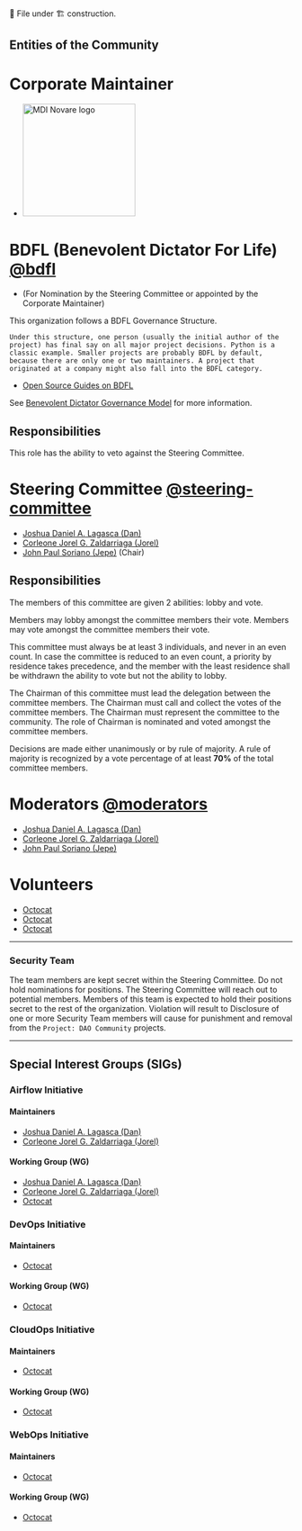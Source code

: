 📄 File under 🏗 construction.

## Entities of the Community

# Corporate Maintainer

- [<img src="https://github.com/DAO-Community/Brand-Assets/blob/79d830a22a345625db08b2ed0274261ce6da6f1f/One%20MDI%20Novare%20Logos/MDINovarelogo_new_fc.png" alt="MDI Novare logo" width="200" />](https://mdi.net.ph)

# BDFL (Benevolent Dictator For Life) [@bdfl](https://github.com/orgs/DAO-Community/teams/bdfl)

- (For Nomination by the Steering Committee or appointed by the Corporate Maintainer)

This organization follows a BDFL Governance Structure.

`Under this structure, one person (usually the initial author of the project) has final say on all major project decisions. Python is a classic example. Smaller projects are probably BDFL by default, because there are only one or two maintainers. A project that originated at a company might also fall into the BDFL category.`
- [Open Source Guides on BDFL](https://opensource.guide/leadership-and-governance/#what-are-some-of-the-common-governance-structures-for-open-source-projects)

See [Benevolent Dictator Governance Model](http://oss-watch.ac.uk/resources/benevolentdictatorgovernancemodel) for more information.

## Responsibilities

This role has the ability to veto against the Steering Committee.

# Steering Committee [@steering-committee](https://github.com/orgs/DAO-Community/teams/steering-committee)

- [Joshua Daniel A. Lagasca (Dan)](https://github.com/joshua-lagasca)
- [Corleone Jorel G. Zaldarriaga (Jorel)](https://github.com/cjzaldarriaga)
- [John Paul Soriano (Jepe)](https://github.com/jpsoriano) (Chair)

## Responsibilities

The members of this committee are given 2 abilities: lobby and vote.

Members may lobby amongst the committee members their vote.
Members may vote amongst the committee members their vote.

This committee must always be at least 3 individuals, and never in an even count.
In case the committee is reduced to an even count, a priority by residence takes precedence,
and the member with the least residence shall be withdrawn the ability to vote but not the ability to lobby.

The Chairman of this committee must lead the delegation between the committee members.
The Chairman must call and collect the votes of the committee members.
The Chairman must represent the committee to the community.
The role of Chairman is nominated and voted amongst the committee members.

Decisions are made either unanimously or by rule of majority.
A rule of majority is recognized by a vote percentage of at least **70%** of the total committee members.

# Moderators [@moderators](https://github.com/orgs/DAO-Community/teams/moderators)

- [Joshua Daniel A. Lagasca (Dan)](https://github.com/joshua-lagasca)
- [Corleone Jorel G. Zaldarriaga (Jorel)](https://github.com/cjzaldarriaga)
- [John Paul Soriano (Jepe)](https://github.com/jpsoriano)

# Volunteers

- [Octocat](https://github.com/octocat)
- [Octocat](https://github.com/octocat)
- [Octocat](https://github.com/octocat)

---

### Security Team
The team members are kept secret within the Steering Committee.
Do not hold nominations for positions.
The Steering Committee will reach out to potential members.
Members of this team is expected to hold their positions secret to the rest of the organization.
Violation will result to 
Disclosure of one or more Security Team members will cause for punishment and removal from the `Project: DAO Community` projects.

---

## Special Interest Groups (SIGs)

### Airflow Initiative

#### Maintainers

- [Joshua Daniel A. Lagasca (Dan)](https://github.com/joshua-lagasca)
- [Corleone Jorel G. Zaldarriaga (Jorel)](https://github.com/cjzaldarriaga)

#### Working Group (WG)

- [Joshua Daniel A. Lagasca (Dan)](https://github.com/joshua-lagasca)
- [Corleone Jorel G. Zaldarriaga (Jorel)](https://github.com/cjzaldarriaga)
- [Octocat](https://github.com/Octocat)

### DevOps Initiative

#### Maintainers

- [Octocat](https://github.com/Octocat)

#### Working Group (WG)

- [Octocat](https://github.com/Octocat)

### CloudOps Initiative

#### Maintainers

- [Octocat](https://github.com/Octocat)

#### Working Group (WG)

- [Octocat](https://github.com/Octocat)

### WebOps Initiative

#### Maintainers

- [Octocat](https://github.com/Octocat)

#### Working Group (WG)

- [Octocat](https://github.com/Octocat)

[comment]: EOF
